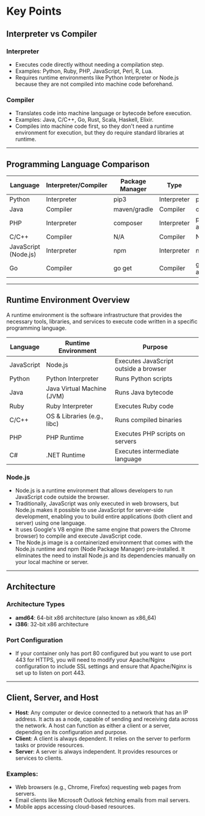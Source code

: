 # Key Points

## Interpreter vs Compiler

### Interpreter
- Executes code directly without needing a compilation step.
- Examples: Python, Ruby, PHP, JavaScript, Perl, R, Lua.
- Requires runtime environments like Python Interpreter or Node.js because they are not compiled into machine code beforehand.

### Compiler
- Translates code into machine language or bytecode before execution.
- Examples: Java, C/C++, Go, Rust, Scala, Haskell, Elixir.
- Compiles into machine code first, so they don't need a runtime environment for execution, but they do require standard libraries at runtime.

---

## Programming Language Comparison

| **Language**       | **Interpreter/Compiler** | **Package Manager** | **Type**   | **Base Image**            |
|--------------------|--------------------------|---------------------|------------|---------------------------|
| Python            | Interpreter              | pip3                | Interpreter| python:3.x                |
| Java              | Compiler                 | maven/gradle        | Compiler   | openjdk:11                |
| PHP               | Interpreter              | composer            | Interpreter| php:7.x-apache            |
| C/C++             | Compiler                 | N/A                 | Compiler   | N/A                       |
| JavaScript (Node.js) | Interpreter             | npm                 | Interpreter| node:alpine               |
| Go                | Compiler                 | go get              | Compiler   | golang:1.x-alpine         |

---

## Runtime Environment Overview

A runtime environment is the software infrastructure that provides the necessary tools, libraries, and services to execute code written in a specific programming language.

| **Language** | **Runtime Environment**               | **Purpose**                                 |
|--------------|---------------------------------------|---------------------------------------------|
| JavaScript  | Node.js                               | Executes JavaScript outside a browser      |
| Python      | Python Interpreter                    | Runs Python scripts                        |
| Java        | Java Virtual Machine (JVM)            | Runs Java bytecode                         |
| Ruby        | Ruby Interpreter                      | Executes Ruby code                         |
| C/C++       | OS & Libraries (e.g., libc)           | Runs compiled binaries                     |
| PHP         | PHP Runtime                           | Executes PHP scripts on servers            |
| C#          | .NET Runtime                          | Executes intermediate language             |

### Node.js
- Node.js is a runtime environment that allows developers to run JavaScript code outside the browser. 
- Traditionally, JavaScript was only executed in web browsers, but Node.js makes it possible to use JavaScript for server-side development, enabling you to build entire applications (both client and server) using one language.
- It uses Google's V8 engine (the same engine that powers the Chrome browser) to compile and execute JavaScript code.
- The Node.js image is a containerized environment that comes with the Node.js runtime and npm (Node Package Manager) pre-installed. It eliminates the need to install Node.js and its dependencies manually on your local machine or server.

---

## Architecture

### Architecture Types
- **amd64**: 64-bit x86 architecture (also known as x86_64)
- **i386**: 32-bit x86 architecture

### Port Configuration
- If your container only has port 80 configured but you want to use port 443 for HTTPS, you will need to modify your Apache/Nginx configuration to include SSL settings and ensure that Apache/Nginx is set up to listen on port 443.

---

## Client, Server, and Host

- **Host**: Any computer or device connected to a network that has an IP address. It acts as a node, capable of sending and receiving data across the network. A host can function as either a client or a server, depending on its configuration and purpose.
- **Client**: A client is always dependent. It relies on the server to perform tasks or provide resources.
- **Server**: A server is always independent. It provides resources or services to clients.

### Examples:
- Web browsers (e.g., Chrome, Firefox) requesting web pages from servers.
- Email clients like Microsoft Outlook fetching emails from mail servers.
- Mobile apps accessing cloud-based resources.

